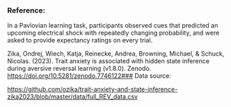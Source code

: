### Reference:
In a Pavlovian learning task, participants observed cues that predicted an upcoming electrical shock with repeatedly changing probability, and were asked to provide expectancy ratings on every trial. 

Zika, Ondrej, Wiech, Katja, Reinecke, Andrea, Browning, Michael, & Schuck, Nicolas. (2023). Trait anxiety is associated with hidden state inference during aversive reversal learning (v1.8.0). Zenodo. https://doi.org/10.5281/zenodo.7746122### Data source:

https://github.com/ozika/trait-anxiety-and-state-inference-zika2023/blob/master/data/full_REV_data.csv